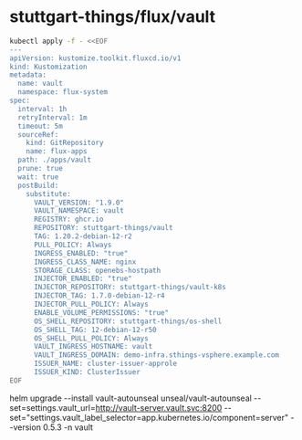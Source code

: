 # stuttgart-things/flux/vault

```bash
kubectl apply -f - <<EOF
---
apiVersion: kustomize.toolkit.fluxcd.io/v1
kind: Kustomization
metadata:
  name: vault
  namespace: flux-system
spec:
  interval: 1h
  retryInterval: 1m
  timeout: 5m
  sourceRef:
    kind: GitRepository
    name: flux-apps
  path: ./apps/vault
  prune: true
  wait: true
  postBuild:
    substitute:
      VAULT_VERSION: "1.9.0"
      VAULT_NAMESPACE: vault
      REGISTRY: ghcr.io
      REPOSITORY: stuttgart-things/vault
      TAG: 1.20.2-debian-12-r2
      PULL_POLICY: Always
      INGRESS_ENABLED: "true"
      INGRESS_CLASS_NAME: nginx
      STORAGE_CLASS: openebs-hostpath
      INJECTOR_ENABLED: "true"
      INJECTOR_REPOSITORY: stuttgart-things/vault-k8s
      INJECTOR_TAG: 1.7.0-debian-12-r4
      INJECTOR_PULL_POLICY: Always
      ENABLE_VOLUME_PERMISSIONS: "true"
      OS_SHELL_REPOSITORY: stuttgart-things/os-shell
      OS_SHELL_TAG: 12-debian-12-r50
      OS_SHELL_PULL_POLICY: Always
      VAULT_INGRESS_HOSTNAME: vault
      VAULT_INGRESS_DOMAIN: demo-infra.sthings-vsphere.example.com
      ISSUER_NAME: cluster-issuer-approle
      ISSUER_KIND: ClusterIssuer
EOF
```



helm upgrade --install vault-autounseal unseal/vault-autounseal --set=settings.vault_url=http://vault-server.vault.svc:8200 --set="settings.vault_label_selector=app.kubernetes.io/component=server" --version 0.5.3 -n vault